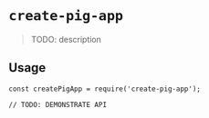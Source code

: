 # `create-pig-app`

> TODO: description

## Usage

```
const createPigApp = require('create-pig-app');

// TODO: DEMONSTRATE API
```
